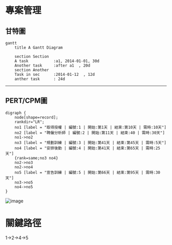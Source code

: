 # 專案管理

## 甘特圖

```mermaid
gantt
    title A Gantt Diagram

    section Section
    A task           :a1, 2014-01-01, 30d
    Another task     :after a1  , 20d
    section Another
    Task in sec      :2014-01-12  , 12d
    anther task      : 24d
```

---


## PERT/CPM圖

```graphviz
digraph {
	node[shape=record];
	rankdir="LR";
    no1 [label = "取得授權 | 編號:1 | 開始:第1天 | 結束:第10天 | 需時:10天"]
    no2 [label = "聘僱分析師 | 編號:2 | 開始:第11天 | 結束:40 | 需時:30天"]
    no1->no2
    no3 [label = "規劃訓練 | 編號:3 | 開始:第41天 | 結束:第45天 | 需時:5天"]
    no4 [label = "安排後勤 | 編號:4 | 開始:第41天 | 結束:第65天 | 需時:25天"]
    {rank=same;no3 no4}
    no2->no3
    no2->no4
    no5 [label = "宣告訓練 | 編號:5 | 開始:第66天 | 結束:第95天 | 需時:30天"]
    no3->no5
    no4->no5
}
```
![image](https://github.com/chang-chieh-ya/20230919/assets/120390028/8415a1a3-0bee-4473-b099-911e7b985f50)

# 關鍵路徑

1->2->4->5

